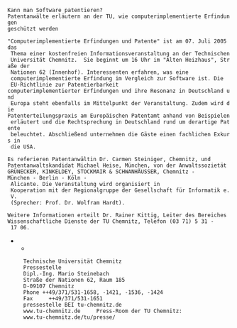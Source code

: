 `Kann man Software patentieren?`\
`Patentanwälte erläutern an der TU, wie computerimplementierte Erfindungen`\
`geschützt werden`

`"Computerimplementierte Erfindungen und Patente" ist am 07. Juli 2005 das`\
` Thema einer kostenfreien Informationsveranstaltung an der Technischen`\
` Universität Chemnitz.  Sie beginnt um 16 Uhr im "Alten Heizhaus", Straße der`\
` Nationen 62 (Innenhof). Interessenten erfahren, was eine`\
` computerimplementierte Erfindung im Vergleich zur Software ist. Die`\
` EU-Richtlinie zur Patentierbarkeit`\
`computerimplementierter Erfindungen und ihre Resonanz in Deutschland und`\
` Europa steht ebenfalls im Mittelpunkt der Veranstaltung. Zudem wird die`\
`Patenterteilungspraxis am Europäischen Patentamt anhand von Beispielen`\
` erläutert und die Rechtsprechung in Deutschland rund um derartige Patente`\
` beleuchtet. Abschließend unternehmen die Gäste einen fachlichen Exkurs in`\
` die USA.`

`Es referieren Patentanwältin Dr. Carmen Steiniger, Chemnitz, und`\
`Patentanwaltskandidat Michael Heise, München, von der Anwaltssozietät`\
`GRÜNECKER, KINKELDEY, STOCKMAIR & SCHWANHÄUSSER, Chemnitz -`\
`München - Berlin - Köln - Alicante. Die Veranstaltung wird organisiert in`\
` Kooperation mit der Regionalgruppe der Gesellschaft für Informatik e. V.`\
` (Sprecher: Prof. Dr. Wolfram Hardt).`

`Weitere Informationen erteilt Dr. Rainer Kittig, Leiter des Bereiches`\
`Wissenschaftliche Dienste der TU Chemnitz, Telefon (03 71) 5 31 - 17 06.`

-   -   

`     Technische Universität Chemnitz`\
`     Pressestelle`\
`     Dipl.-Ing. Mario Steinebach`\
`     Straße der Nationen 62, Raum 185`\
`     D-09107 Chemnitz`\
`     Phone ++49/371/531-1658, -1421, -1536, -1424`\
`     Fax     ++49/371/531-1651`\
`     pressestelle BEI tu-chemnitz.de`\
`     www.tu-chemnitz.de     Press-Room der TU Chemnitz:`\
`     www.tu-chemnitz.de/tu/presse/`

